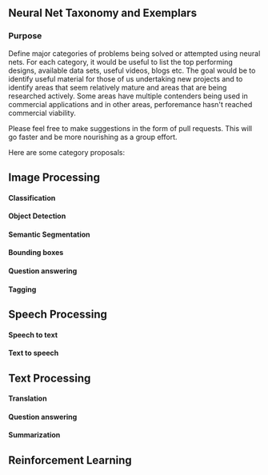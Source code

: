 ## Neural Net Taxonomy and Exemplars
### Purpose
Define major categories of problems being solved or attempted using neural nets.  For each category, it would be useful to list the top performing designs, available data sets, useful videos, blogs etc.  The goal would be to identify useful material for those of us undertaking new projects and to identify areas that seem relatively mature and areas that are being researched actively.  Some areas have multiple contenders being used in commercial applications and in other areas, perforemance hasn't reached commercial viability.  

Please feel free to make suggestions in the form of pull requests.  This will go faster and be more nourishing as a group effort. 

Here are some category proposals:

## Image Processing 
#### Classification 
#### Object Detection 
#### Semantic Segmentation 
#### Bounding boxes 
#### Question answering 
#### Tagging 

## Speech Processing 
#### Speech to text 
#### Text to speech 

## Text Processing 
#### Translation 
#### Question answering 
#### Summarization
#### 


## Reinforcement Learning

